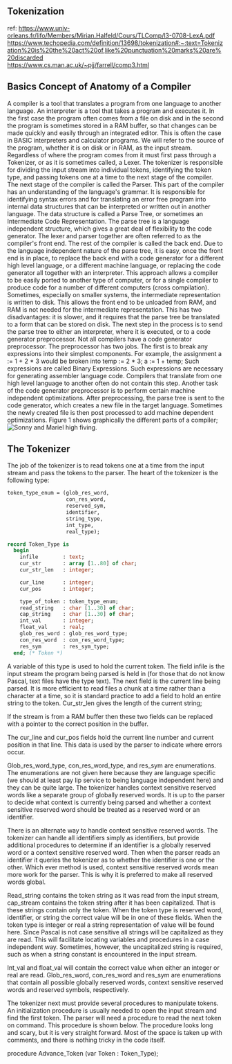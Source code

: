 ## Tokenization
ref:
    https://www.univ-orleans.fr/lifo/Members/Mirian.Halfeld/Cours/TLComp/l3-0708-LexA.pdf<br>
    https://www.techopedia.com/definition/13698/tokenization#:~:text=Tokenization%20is%20the%20act%20of,like%20punctuation%20marks%20are%20discarded<br>
    https://www.cs.man.ac.uk/~pjj/farrell/comp3.html<br>
    
## Basics Concept of Anatomy of a Compiler
A compiler is a tool that translates a program from one language to another language. An interpreter is a tool that takes a program and executes it. In the first case the program often comes from a file on disk and in the second the program is sometimes stored in a RAM buffer, so that changes can be made quickly and easily through an integrated editor. This is often the case in BASIC interpreters and calculator programs. We will refer to the source of the program, whether it is on disk or in RAM, as the input stream.
Regardless of where the program comes from it must first pass through a Tokenizer, or as it is sometimes called, a Lexer. The tokenizer is responsible for dividing the input stream into individual tokens, identifying the token type, and passing tokens one at a time to the next stage of the compiler.
The next stage of the compiler is called the Parser. This part of the compiler has an understanding of the language's grammar. It is responsible for identifying syntax errors and for translating an error free program into internal data structures that can be interpreted or written out in another language.
The data structure is called a Parse Tree, or sometimes an Intermediate Code Representation. The parse tree is a language independent structure, which gives a great deal of flexibility to the code generator. The lexer and parser together are often referred to as the compiler's front end. The rest of the compiler is called the back end. Due to the language independent nature of the parse tree, it is easy, once the front end is in place, to replace the back end with a code generator for a different high level language, or a different machine language, or replacing the code generator all together with an interpreter. This approach allows a compiler to be easily ported to another type of computer, or for a single compiler to produce code for a number of different computers (cross compilation).
Sometimes, especially on smaller systems, the intermediate representation is written to disk. This allows the front end to be unloaded from RAM, and RAM is not needed for the intermediate representation. This has two disadvantages: it is slower, and it requires that the parse tree be translated to a form that can be stored on disk.
The next step in the process is to send the parse tree to either an interpreter, where it is executed, or to a code generator preprocessor. Not all compilers have a code generator preprocessor. The preprocessor has two jobs. The first is to break any expressions into their simplest components. For example, the assignment a := 1 + 2 * 3 would be broken into temp := 2 * 3; a := 1 + temp; Such expressions are called Binary Expressions. Such expressions are necessary for generating assembler language code. Compilers that translate from one high level language to another often do not contain this step. Another task of the code generator preprocessor is to perform certain machine independent optimizations.
After preprocessing, the parse tree is sent to the code generator, which creates a new file in the target language. Sometimes the newly created file is then post processed to add machine dependent optimizations.
Figure 1 shows graphically the different parts of a compiler;<br>
![Sonny and Mariel high fiving.](https://www.cs.man.ac.uk/~pjj/farrell/cmpgif01.gif)

## The Tokenizer
The job of the tokenizer is to read tokens one at a time from the input stream and pass the tokens to the parser. The heart of the tokenizer is the following type:
```pascal
token_type_enum = (glob_res_word, 
                   con_res_word,
                   reserved_sym,
                   identifier, 
                   string_type,
                   int_type, 
                   real_type);

record Token_Type is
  begin
    infile        : text;
    cur_str       : array [1..80] of char;
    cur_str_len   : integer;

    cur_line      : integer;
    cur_pos       : integer;

    type_of_token : token_type_enum;
    read_string   : char [1..30] of char;
    cap_string    : char [1..30] of char;
    int_val       : integer;
    float_val     : real;
    glob_res_word : glob_res_word_type;
    con_res_word  : con_res_word_type;
    res_sym       : res_sym_type;
  end; (* Token *)
```
A variable of this type is used to hold the current token. The field infile is the input stream the program being parsed is held in (for those that do not know Pascal, text files have the type text). The next field is the current line being parsed. It is more efficient to read files a chunk at a time rather than a character at a time, so it is standard practice to add a field to hold an entire string to the token. Cur_str_len gives the length of the current string;

If the stream is from a RAM buffer then these two fields can be replaced with a pointer to the correct position in the buffer.

The cur_line and cur_pos fields hold the current line number and current position in that line. This data is used by the parser to indicate where errors occur.

Glob_res_word_type, con_res_word_type, and res_sym are enumerations. The enumerations are not given here because they are language specific (we should at least pay lip service to being language independent here) and they can be quite large. The tokenizer handles context sensitive reserved words like a separate group of globally reserved words. It is up to the parser to decide what context is currently being parsed and whether a context sensitive reserved word should be treated as a reserved word or an identifier.

There is an alternate way to handle context sensitive reserved words. The tokenizer can handle all identifiers simply as identifiers, but provide additional procedures to determine if an identifier is a globally reserved word or a context sensitive reserved word. Then when the parser reads an identifier it queries the tokenizer as to whether the identifier is one or the other. Which ever method is used, context sensitive reserved words mean more work for the parser. This is why it is preferred to make all reserved words global.

Read_string contains the token string as it was read from the input stream, cap_stream contains the token string after it has been capitalized. That is these strings contain only the token. When the token type is reserved word, identifier, or string the correct value will be in one of these fields. When the token type is integer or real a string representation of value will be found here. Since Pascal is not case sensitive all strings will be capitalized as they are read. This will facilitate locating variables and procedures in a case independent way. Sometimes, however, the uncapitalized string is required, such as when a string constant is encountered in the input stream.

Int_val and float_val will contain the correct value when either an integer or real are read. Glob_res_word, con_res_word and res_sym are enumerations that contain all possible globally reserved words, context sensitive reserved words and reserved symbols, respectively.

The tokenizer next must provide several procedures to manipulate tokens. An initialization procedure is usually needed to open the input stream and find the first token. The parser will need a procedure to read the next token on command. This procedure is shown below. The procedure looks long and scary, but it is very straight forward. Most of the space is taken up with comments, and there is nothing tricky in the code itself.

procedure Advance_Token (var Token : Token_Type);
